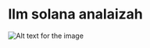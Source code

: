 # llm solana analaizah 

![Alt text for the image](https://pics.clipartpng.com/Under_Construction_Warning_Sign_PNG_Clipart-839.png)
